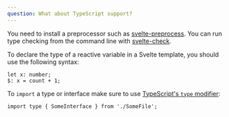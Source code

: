 ```yaml
---
question: What about TypeScript support?
---
```


You need to install a preprocessor such as [svelte-preprocess](https://github.com/sveltejs/svelte-preprocess). You can run type checking from the command line with [svelte-check](https://www.npmjs.com/package/svelte-check).

To declare the type of a reactive variable in a Svelte template, you should use the following syntax:

```
let x: number;
$: x = count + 1;
```

To `import` a type or interface make sure to use [TypeScript's `type` modifier](https://www.typescriptlang.org/docs/handbook/release-notes/typescript-3-8.html#type-only-imports-and-export):

```
import type { SomeInterface } from './SomeFile';
```
